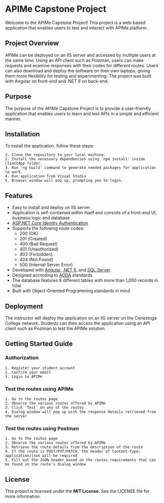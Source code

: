 # **APIMe** Capstone Project

Welcome to the APIMe Capstone Project! This project is a web-based application that enables users to test and interact with APIMe platform.


## Project Overview

APIMe can be deployed on an IIS server and accessed by multiple users at the same time. Using an API client such as Postman, users can make requests and examine responses with their codes for different routes. Users can also download and deploy the software on their own laptops, giving them more flexibility for testing and experimenting. The project was built with Angular on front-end and .NET 6 on back-end.



## Purpose

The purpose of the APIMe Capstone Project is to provide a user-friendly application that enables users to learn and test APIs in a simple and efficient manner.


## Installation

To install the application, follow these steps:

    1. Clone the repository to your local machine.
    2. Install the necessary dependencies using 'npm install' inside ClientApp folder.
    3. Run 'ng build' command to generate needed packages for application to work.
    4. Run application from Visual Studio
    5. Browser window will pop up, prompting you to login.
## Features

- Easy to install and deploy on IIS server
- Application is self-contained within itself and consists of a front-end UI, business logic and database.
- [ASP.NET Core Identity Authentication](https://learn.microsoft.com/en-us/aspnet/core/security/authentication/identity?view=aspnetcore-7.0&tabs=visual-studio)
- Supports the following route codes:
    -  200 (OK)
    -  201 (Created)
    -  400 (Bad Request)
    -  401 (Unauthorized)
    -  403 (Forbidden)
    -  404 (Not Found)
    -  500 (Internal Server Error)
- Developed with [Angular](https://angular.io/docs), [.NET 6](https://learn.microsoft.com/en-us/dotnet/fundamentals/), and [SQL Server](https://learn.microsoft.com/en-us/sql/ssms/download-sql-server-management-studio-ssms?view=sql-server-ver16)
- Designed according to [AODA](https://aoda.ca/) standards
- The database features 8 different tables with more than 1,000 records in total
- Built with Object-Oriented Programming standards in mind
## Deployment

The instructor will deploy the application on an IIS server on the Conestoga College network. Students can then access the application using an API client such as Postman to test the APIMe solution.


## **Getting Started Guide**

### Authorization
    1. Register your student account
    2. Confirm your email
    3. Login to APIMe

### Test the routes using APIMe
    1. Go to the routes page
    2. Observe the various routes offered by APIMe
    3. Click 'Test' on any of the routes
    4. Dialog window will pop up with the response details retrieved from the server

### Test the routes using Postman
    1. Go to the routes page
    2. Observe the various routes offered by APIMe
    3. Retrieve the route details from the description of the route
    4. If the route is POST/PUT/PATCH, the header of Content-Type: application/json will be required
    5. Fill out the JSON header based on the routes requirements that can be found in the route's dialog window


## License

This project is licensed under the **MIT License**. See the LICENSE file for more information.


